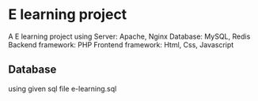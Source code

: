 # E learning project
A E learning project using 
Server: Apache, Nginx
Database: MySQL, Redis
Backend framework: PHP
Frontend framework: Html, Css, Javascript
## Database
using given sql file e-learning.sql

